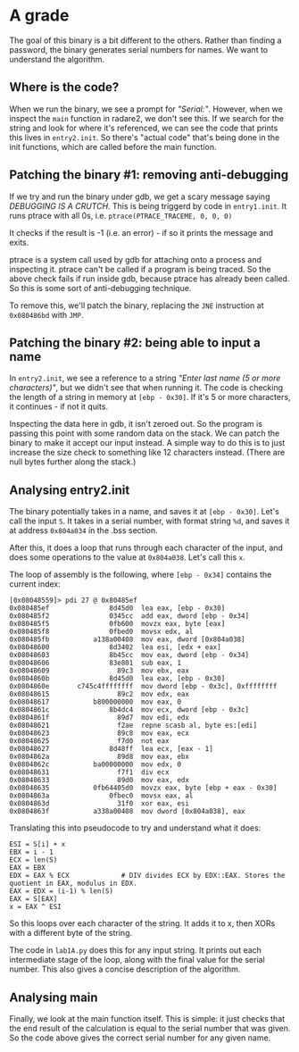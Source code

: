 # A grade
The goal of this binary is a bit different to the others.
Rather than finding a password, the binary generates serial numbers for names. We want to understand the algorithm.

## Where is the code?
When we run the binary, we see a prompt for *"Serial:"*.
However, when we inspect the `main` function in radare2, we don't see this. 
If we search for the string and look for where it's referenced, we can see the code that prints this lives in `entry2.init`.
So there's "actual code" that's being done in the init functions, which are called before the main function.

## Patching the binary #1: removing anti-debugging
If we try and run the binary under gdb, we get a scary message saying *DEBUGGING IS A CRUTCH*.
This is being triggerd by code in `entry1.init`. It runs ptrace with all 0s, i.e.
`ptrace(PTRACE_TRACEME, 0, 0, 0)`

It checks if the result is -1 (i.e. an error) - if so it prints the message and exits.

ptrace is a system call used by gdb for attaching onto a process and inspecting it.
ptrace can't be called if a program is being traced. So the above check fails if run inside gdb, because ptrace has already been called.
So this is some sort of anti-debugging technique.

To remove this, we'll patch the binary, replacing the `JNE` instruction at `0x080486bd` with `JMP`.

## Patching the binary #2: being able to input a name
In `entry2.init`, we see a reference to a string *"Enter last name (5 or more characters)"*, but we didn't see that when running it.
The code is checking the length of a string in memory at `[ebp - 0x30]`. If it's 5 or more characters, it continues - if not it quits.

Inspecting the data here in gdb, it isn't zeroed out. So the program is passing this point with some random data on the stack.
We can patch the binary to make it accept our input instead. A simple way to do this is to just increase the size check to something like 12 characters instead. (There are null bytes further along the stack.)

## Analysing entry2.init
The binary potentially takes in a name, and saves it at `[ebp - 0x30]`. Let's call the input `S`.
It takes in a serial number, with format string `%d`, and saves it at address `0x804a034` in the .bss section.

After this, it does a loop that runs through each character of the input, and does some operations to the value at `0x804a038`. Let's call this `x`.

The loop of assembly is the following, where `[ebp - 0x34]` contains the current index:
```
[0x08048559]> pdi 27 @ 0x80485ef
0x080485ef               8d45d0  lea eax, [ebp - 0x30]
0x080485f2               0345cc  add eax, dword [ebp - 0x34]
0x080485f5               0fb600  movzx eax, byte [eax]
0x080485f8               0fbed0  movsx edx, al
0x080485fb           a138a00408  mov eax, dword [0x804a038]
0x08048600               8d3402  lea esi, [edx + eax]
0x08048603               8b45cc  mov eax, dword [ebp - 0x34]
0x08048606               83e801  sub eax, 1
0x08048609                 89c3  mov ebx, eax
0x0804860b               8d45d0  lea eax, [ebp - 0x30]
0x0804860e       c745c4ffffffff  mov dword [ebp - 0x3c], 0xffffffff
0x08048615                 89c2  mov edx, eax
0x08048617           b800000000  mov eax, 0
0x0804861c               8b4dc4  mov ecx, dword [ebp - 0x3c]
0x0804861f                 89d7  mov edi, edx
0x08048621                 f2ae  repne scasb al, byte es:[edi]
0x08048623                 89c8  mov eax, ecx
0x08048625                 f7d0  not eax
0x08048627               8d48ff  lea ecx, [eax - 1]
0x0804862a                 89d8  mov eax, ebx
0x0804862c           ba00000000  mov edx, 0
0x08048631                 f7f1  div ecx
0x08048633                 89d0  mov eax, edx
0x08048635           0fb64405d0  movzx eax, byte [ebp + eax - 0x30]
0x0804863a               0fbec0  movsx eax, al
0x0804863d                 31f0  xor eax, esi
0x0804863f           a338a00408  mov dword [0x804a038], eax
```

Translating this into pseudocode to try and understand what it does:
```
ESI = S[i] + x
EBX = i - 1
ECX = len(S)
EAX = EBX
EDX = EAX % ECX             # DIV divides ECX by EDX::EAX. Stores the quotient in EAX, modulus in EDX.
EAX = EDX = (i-1) % len(S)
EAX = S[EAX]
x = EAX ^ ESI
```

So this loops over each character of the string. It adds it to x, then XORs with a different byte of the string. 

The code in `lab1A.py` does this for any input string. It prints out each intermediate stage of the loop, along with the final value for the serial number. This also gives a concise description of the algorithm.

## Analysing main
Finally, we look at the main function itself. This is simple: it just checks that the end result of the calculation is equal to the serial number that was given. So the code above gives the correct serial number for any given name.


